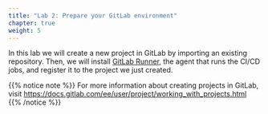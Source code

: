 ```yaml
---
title: "Lab 2: Prepare your GitLab environment"
chapter: true
weight: 5
---
```


In this lab we will create a new project in GitLab by importing an existing repository. Then, we will install [GitLab Runner](https://docs.gitlab.com/runner/), the agent that runs the CI/CD jobs, and register it to the project we just created.

{{% notice note %}}
 For more information about creating projects in GitLab, visit https://docs.gitlab.com/ee/user/project/working_with_projects.html
{{% /notice  %}}
